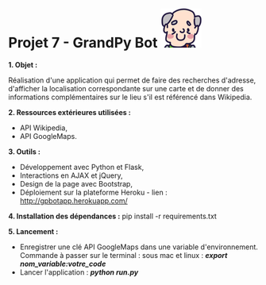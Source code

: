 # Projet 7 - GrandPy Bot ![spinner_grandpere](gpbapp/static/img/spinner.png)

**1. Objet :**

Réalisation d'une application qui permet de faire des recherches d'adresse, d'afficher la localisation correspondante sur une carte et de donner des informations complémentaires sur le lieu s'il est référencé dans Wikipedia.

**2. Ressources extérieures utilisées :**
- API Wikipedia,
- API GoogleMaps.

**3. Outils :**
- Développement avec Python et Flask,
- Interactions en AJAX et jQuery,
- Design de la page avec Bootstrap,
- Déploiement sur la plateforme Heroku - lien : http://gpbotapp.herokuapp.com/

**4. Installation des dépendances :**
pip install -r requirements.txt

**5. Lancement :**
- Enregistrer une clé API GoogleMaps dans une variable d'environnement. Commande à passer sur le terminal :
  sous mac et linux : **_export nom_variable:votre_code_**
- Lancer l'application : **_python run.py_**

